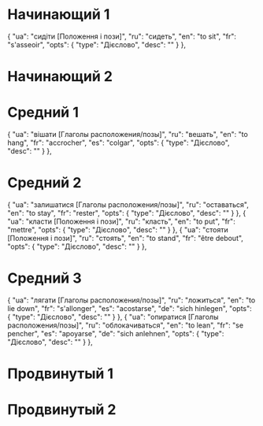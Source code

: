 # Начинающий 1

{
"ua": "сидіти [Положення і пози]",
"ru": "сидеть",
"en": "to sit",
"fr": "s'asseoir",
"opts": {
"type": "Дієслово",
"desc": ""
}
},

# Начинающий 2
# Средний 1

{
"ua": "вішати [Глаголы расположения/позы]",
"ru": "вешать",
"en": "to hang",
"fr": "accrocher",
"es": "colgar",
"opts": {
"type": "Дієслово",
"desc": ""
}
},

# Средний 2

{
"ua": "залишатися [Глаголы расположения/позы]",
"ru": "оставаться",
"en": "to stay",
"fr": "rester",
"opts": {
"type": "Дієслово",
"desc": ""
}
},
{
"ua": "класти [Положення і пози]",
"ru": "класть",
"en": "to put",
"fr": "mettre",
"opts": {
"type": "Дієслово",
"desc": ""
}
},
{
"ua": "стояти [Положення і пози]",
"ru": "стоять",
"en": "to stand",
"fr": "être debout",
"opts": {
"type": "Дієслово",
"desc": ""
}
},

# Средний 3

{
"ua": "лягати [Глаголы расположения/позы]",
"ru": "ложиться",
"en": "to lie down",
"fr": "s'allonger",
"es": "acostarse",
"de": "sich hinlegen",
"opts": {
"type": "Дієслово",
"desc": ""
}
},
{
"ua": "опиратися [Глаголы расположения/позы]",
"ru": "облокачиваться",
"en": "to lean",
"fr": "se pencher",
"es": "apoyarse",
"de": "sich anlehnen",
"opts": {
"type": "Дієслово",
"desc": ""
}
},

# Продвинутый 1
# Продвинутый 2